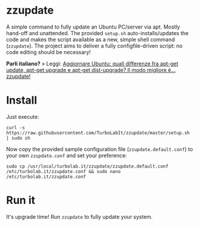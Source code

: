 # zzupdate
A simple command to fully update an Ubuntu PC/server via apt. Mostly hand-off and unattended. The provided `setup.sh` auto-installs/updates the code and makes the script available as a new, simple shell command (`zzupdate`). The project aims to deliver a fully configfile-driven script: no code editing should be necessary!

**Parli italiano?** » Leggi: [Aggiornare Ubuntu: quali differenze fra apt-get update, apt-get upgrade e apt-get dist-upgrade? Il modo migliore è... zzupdate!](https://turbolab.it/linux-27/aggiornare-ubuntu-quali-differenze-apt-get-update-apt-get-upgrade-apt-get-dist-upgrade-modo-migliore-...-zzupdate-199)

# Install
Just execute:

`curl -s https://raw.githubusercontent.com/TurboLabIt/zzupdate/master/setup.sh | sudo sh`

Now copy the provided sample configuration file (`zzupdate.default.conf`) to your own `zzupdate.conf` and set your preference:

`sudo cp /usr/local/turbolab.it/zzupdate/zzupdate.default.conf /etc/turbolab.it/zzupdate.conf && sudo nano /etc/turbolab.it/zzupdate.conf`

# Run it
It's upgrade time! Run `zzupdate` to fully update your system.
